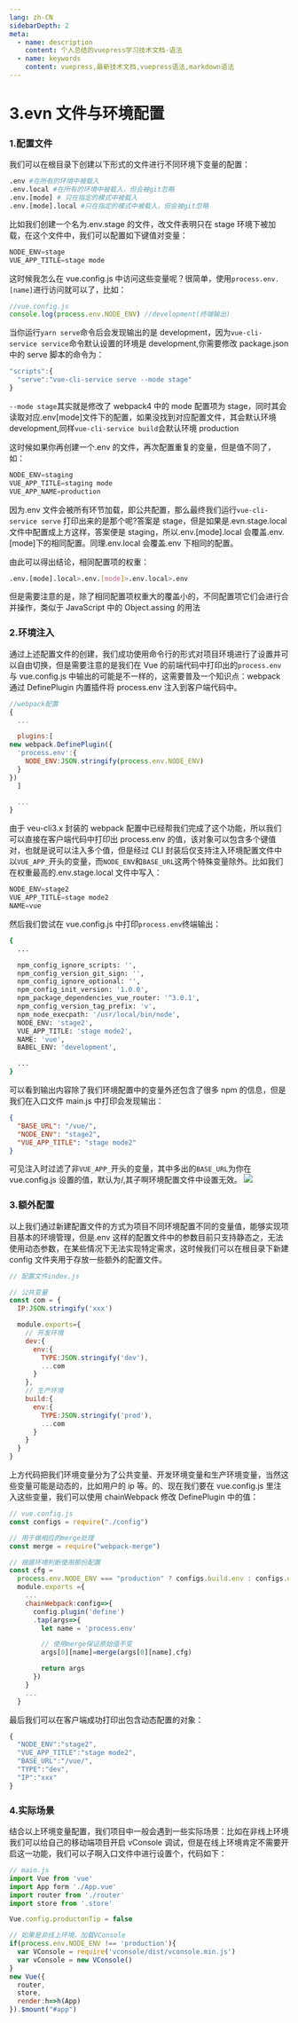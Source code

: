 ```yaml
---
lang: zh-CN
sidebarDepth: 2
meta:
  - name: description
    content: 个人总结的vuepress学习技术文档-语法
  - name: keywords
    content: vuepress,最新技术文档,vuepress语法,markdown语法
---
```


# 3.evn 文件与环境配置

### 1.配置文件

我们可以在根目录下创建以下形式的文件进行不同环境下变量的配置：

```sh
.env #在所有的环境中被载入
.env.local #在所有的环境中被载入，但会被git忽略
.env.[mode] # 只在指定的模式中被载入
.env.[mode].local #只在指定的模式中被载入，但会被git忽略
```

比如我们创建一个名为.env.stage 的文件，改文件表明只在 stage 环境下被加载，在这个文件中，我们可以配置如下键值对变量：

```js
NODE_ENV=stage
VUE_APP_TITLE=stage mode
```

这时候我怎么在 vue.config.js 中访问这些变量呢？很简单，使用`process.env.[name]`进行访问就可以了，比如：

```js
//vue.config.js
console.log(process.env.NODE_ENV) //development(终端输出)
```

当你运行`yarn serve`命令后会发现输出的是 development，因为`vue-cli-service service`命令默认设置的环境是 development,你需要修改 package.json 中的 serve 脚本的命令为：

```js
"scripts":{
  "serve":"vue-cli-service serve --mode stage"
}
```

`--mode stage`其实就是修改了 webpack4 中的 mode 配置项为 stage，同时其会读取对应.env[mode]文件下的配置，如果没找到对应配置文件，其会默认环境 development,同样`vue-cli-service build`会默认环境 production

这时候如果你再创建一个.env 的文件，再次配置重复的变量，但是值不同了，如：

```js
NODE_ENV=staging
VUE_APP_TITLE=staging mode
VUE_APP_NAME=production
```

因为.env 文件会被所有环节加载，即公共配置，那么最终我们运行`vue-cli-service serve` 打印出来的是那个呢?答案是 stage，但是如果是.evn.stage.local 文件中配置成上方这样，答案便是 staging，所以.env.[mode].local 会覆盖.env.[mode]下的相同配置。同理.env.local 会覆盖.env 下相同的配置。

由此可以得出结论，相同配置项的权重：

```sh
.env.[mode].local>.env.[mode]>.env.local>.env
```

但是需要注意的是，除了相同配置项权重大的覆盖小的，不同配置项它们会进行合并操作，类似于 JavaScript 中的 Object.assing 的用法

### 2.环境注入

通过上述配置文件的创建，我们成功使用命令行的形式对项目环境进行了设置并可以自由切换，但是需要注意的是我们在 Vue 的前端代码中打印出的`process.env`与 vue.config.js 中输出的可能是不一样的，这需要普及一个知识点：webpack 通过 DefinePlugin 内置插件将 process.env 注入到客户端代码中。

```js
//webpack配置
{
  ...

  plugins:[
new webpack.DefinePlugin({
  'process.env':{
    NODE_ENV:JSON.stringify(process.env.NODE_ENV)
  }
})
  ]

  ...
}
```

由于 veu-cli3.x 封装的 webpack 配置中已经帮我们完成了这个功能，所以我们可以直接在客户端代码中打印出 process.env 的值，该对象可以包含多个键值对，也就是说可以注入多个值，但是经过 CLI 封装后仅支持注入环境配置文件中以`VUE_APP_`开头的变量，而`NODE_ENV`和`BASE_URL`这两个特殊变量除外。比如我们在权重最高的.env.stage.local 文件中写入：

```js
NODE_ENV=stage2
VUE_APP_TITLE=stage mode2
NAME=vue
```

然后我们尝试在 vue.config.js 中打印`process.env`终端输出：

```sh
{
  ...

  npm_config_ignore_scripts: '',
  npm_config_version_git_sign: '',
  npm_config_ignore_optional: '',
  npm_config_init_version: '1.0.0',
  npm_package_dependencies_vue_router: '^3.0.1',
  npm_config_version_tag_prefix: 'v',
  npm_node_execpath: '/usr/local/bin/node',
  NODE_ENV: 'stage2',
  VUE_APP_TITLE: 'stage mode2',
  NAME: 'vue',
  BABEL_ENV: 'development',

  ...
}

```

可以看到输出内容除了我们环境配置中的变量外还包含了很多 npm 的信息，但是我们在入口文件 main.js 中打印会发现输出：

```json
{
  "BASE_URL": "/vue/",
  "NODE_ENV": "stage2",
  "VUE_APP_TITLE": "stage mode2"
}
```

可见注入时过滤了非`VUE_APP_`开头的变量，其中多出的`BASE_URL`为你在 vue.config.js 设置的值，默认为/,其子啊环境配置文件中设置无效。
![](https://user-gold-cdn.xitu.io/2018/11/25/167497acd942516e?w=544&h=308&f=png&s=32493)

### 3.额外配置

以上我们通过新建配置文件的方式为项目不同环境配置不同的变量值，能够实现项目基本的环境管理，但是.env 这样的配置文件中的参数目前只支持静态之，无法使用动态参数，在某些情况下无法实现特定需求，这时候我们可以在根目录下新建 config 文件夹用于存放一些额外的配置文件。

```js
// 配置文件index.js

// 公共变量
const com = {
  IP:JSON.stringify('xxx')

  module.exports={
    // 开发环境
    dev:{
      env:{
        TYPE:JSON.stringify('dev'),
        ...com
      }
    },
    // 生产环境
    build:{
      env:{
        TYPE:JSON.stringify('prod'),
        ...com
      }
    }
  }
}
```

上方代码把我们环境变量分为了公共变量、开发环境变量和生产环境变量，当然这些变量可能是动态的，比如用户的 ip 等。的、现在我们要在 vue.config.js 里注入这些变量，我们可以使用 chainWebpack 修改 DefinePlugin 中的值：

```js
// vue.config.js
const configs = require("./config")

// 用于做相应的merge处理
const merge = require("webpack-merge")

// 根据环境判断使用那份配置
const cfg =
  process.env.NODE_ENV === "production" ? configs.build.env : configs.dev.env
  module.exports ={
    ...
    chainWebpack:config=>{
      config.plugin('define')
      .tap(args=>{
        let name = 'process.env'

        // 使用merge保证原始值不变
        args[0][name]=merge(args[0][name],cfg)

        return args
      })
    }
    ...
  }
```

最后我们可以在客户端成功打印出包含动态配置的对象：

```js
{
  "NODE_ENV":"stage2",
  "VUE_APP_TITLE":"stage mode2",
  "BASE_URL":"/vue/",
  "TYPE":"dev",
  "IP":"xxx"
}
```

### 4.实际场景

结合以上环境变量配置，我们项目中一般会遇到一些实际场景：比如在非线上环境我们可以给自己的移动端项目开启 vConsole 调试，但是在线上环境肯定不需要开启这一功能，我们可以子啊入口文件中进行设置个，代码如下：

```js
// main.js
import Vue from 'vue'
import App form './App.vue'
import router from './router'
import store from '.store'

Vue.config.productonTip = false

// 如果是非线上环境，加载VConsole
if(process.env.NODE_ENV !== 'production'){
  var VConsole = require('vconsole/dist/vconsole.min.js')
  var vConsole = new VConsole()
}
new Vue({
  router,
  store,
  render:h=>h(App)
}).$mount("#app")
```
